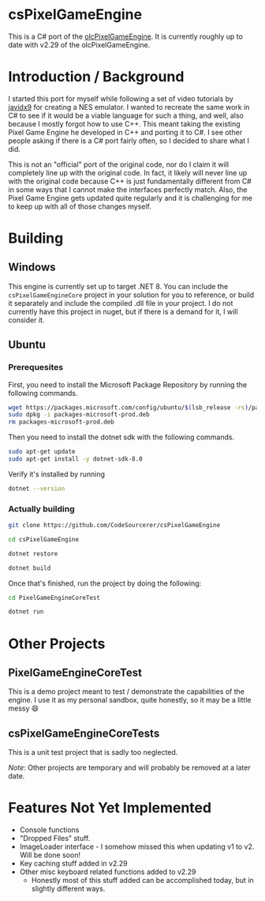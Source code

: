 ﻿# csPixelGameEngine
This is a C# port of the [olcPixelGameEngine](https://github.com/OneLoneCoder/olcPixelGameEngine). It is currently roughly up to date
with v2.29 of the olcPixelGameEngine.

# Introduction / Background
I started this port for myself while following a set of video tutorials by [javidx9](https://www.youtube.com/c/javidx9) for creating a NES 
emulator. I wanted to recreate the same work in C# to see if it would be a viable language for such a thing, and well, also because I mostly forgot 
how to use C++. This meant taking the existing Pixel Game Engine he developed in C++ and porting it to C#. I see other people asking if there is
a C# port fairly often, so I decided to share what I did. 

This is not an "official" port of the original code, nor do I claim it will completely line up with the original code. In fact, it likely will
never line up with the original code because C++ is just fundamentally different from C# in some ways that I cannot make the interfaces perfectly
match. Also, the Pixel Game Engine gets updated quite regularly and it is challenging for me to keep up with all of those changes myself.

# Building

## Windows

This engine is currently set up to target .NET 8. You can include the `csPixelGameEngineCore` project in your solution for you to 
reference, or build it separately and include the compiled .dll file in your project. I do not currently have this project in nuget, but if
there is a demand for it, I will consider it.

## Ubuntu

### Prerequesites

First, you need to install the Microsoft Package Repository by running the following commands.
```bash
wget https://packages.microsoft.com/config/ubuntu/$(lsb_release -rs)/packages-microsoft-prod.deb -O packages-microsoft-prod.deb
sudo dpkg -i packages-microsoft-prod.deb
rm packages-microsoft-prod.deb
```

Then you need to install the dotnet sdk with the following commands.
```bash
sudo apt-get update
sudo apt-get install -y dotnet-sdk-8.0
```

Verify it's installed by running
```bash
dotnet --version
```
### Actually building

```bash
git clone https://github.com/CodeSourcerer/csPixelGameEngine

cd csPixelGameEngine

dotnet restore

dotnet build
```

Once that's finished, run the project by doing the following:

```bash
cd PixelGameEngineCoreTest

dotnet run
```

# Other Projects
## PixelGameEngineCoreTest
This is a demo project meant to test / demonstrate the capabilities of the engine. I use it as my personal sandbox, quite honestly, so it may be a little messy :smile:

## csPixelGameEngineCoreTests
This is a unit test project that is sadly too neglected.

*Note*: Other projects are temporary and will probably be removed at a later date.

# Features Not Yet Implemented

* Console functions
* "Dropped Files" stuff. 
* ImageLoader interface - I somehow missed this when updating v1 to v2. Will be done soon!
* Key caching stuff added in v2.29
* Other misc keyboard related functions added to v2.29
  * Honestly most of this stuff added can be accomplished today, but in slightly different ways.